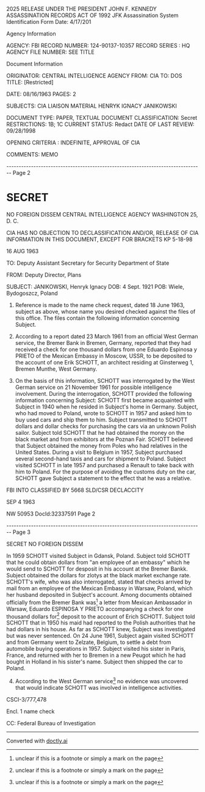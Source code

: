 2025 RELEASE UNDER THE PRESIDENT JOHN F. KENNEDY ASSASSINATION RECORDS ACT OF 1992
JFK Assassination System
Identification Form
Date: 4/17/201

Agency Information

AGENCY: FBI
RECORD NUMBER: 124-90137-10357
RECORD SERIES : HQ
AGENCY FILE NUMBER: SEE TITLE

Document Information

ORIGINATOR: CENTRAL INTELLIGENCE AGENCY
FROM: CIA
TO: DOS
TITLE: [Restricted]

DATE: 08/16/1963
PAGES: 2

SUBJECTS: CIA LIAISON MATERIAL
HENRYK IGNACY JANIKOWSKI

DOCUMENT TYPE: PAPER, TEXTUAL DOCUMENT
CLASSIFICATION: Secret
RESTRICTIONS: 1B; 1C
CURRENT STATUS: Redact
DATE OF LAST REVIEW: 09/28/1998

OPENING CRITERIA : INDEFINITE, APPROVAL OF CIA

COMMENTS: MEMO


-------------------------------------------------------------------------------- Page 2

# SECRET
NO FOREIGN DISSEM
CENTRAL INTELLIGENCE AGENCY
WASHINGTON 25, D. C.

CIA HAS NO OBJECTION TO
DECLASSIFICATION AND/OR,
RELEASE OF CIA INFORMATION
IN THIS DOCUMENT, EXCEPT FOR BRACKETS
KP 5-18-98

16 AUG 1963

TO: Deputy Assistant Secretary for Security
Department of State

FROM: Deputy Director, Plans

SUBJECT: JANIKOWSKI, Henryk Ignacy
DOB: 4 Sept. 1921
POB: Wiele, Bydogoszcz, Poland

1. Reference is made to the name check request, dated 18 June 1963, subject as above, whose name you desired checked against the files of this office. The files contain the following information concerning Subject.

2. According to a report dated 23 March 1961 from an official West German service, the Bremer Bank in Bremen, Germany, reported that they had received a check for one thousand dollars from one Eduardo Espinosa y PRIETO of the Mexican Embassy in Moscow, USSR, to be deposited to the account of one Erik SCHOTT, an architect residing at Ginsterweg 1, Bremen Munthe, West Germany.

3. On the basis of this information, SCHOTT was interrogated by the West German service on 21 November 1961 for possible intelligence involvement. During the interrogation, SCHOTT provided the following information concerning Subject:
   SCHOTT first became acquainted with Subject in 1940 when he resided in Subject's home in Germany. Subject, who had moved to Poland, wrote to SCHOTT in 1957 and asked him to buy used cars and ship them to him. Subject transmitted to SCHOTT dollars and dollar checks for purchasing the cars via an unknown Polish sailor. Subject told SCHOTT that he had obtained the money on the black market and from exhibitors at the Poznan Fair. SCHOTT believed that Subject obtained the money from Poles who had relatives in the United States. During a visit to Belgium in 1957, Subject purchased several second-hand taxis and cars for shipment to Poland. Subject visited SCHOTT in late 1957 and purchased a Renault to take back with him to Poland. For the purpose of avoiding the customs duty on the car, SCHOTT gave Subject a statement to the effect that he was a relative.

FBI INTO
CLASSIFIED BY 5668 SLD/CSR
DECLACCITY

SEP 4 1963

NW 50953 DocId:32337591 Page 2


-------------------------------------------------------------------------------- Page 3

SECRET
NO FOREIGN DISSEM

In 1959 SCHOTT visited Subject in Gdansk, Poland. Subject
told SCHOTT that he could obtain dollars from "an employee
of an embassy" which he would send to SCHOTT for desposit
in his account at the Bremer Bankk. Subject obtained the
dollars for zlotys at the black market exchange rate. SCHOTT's
wife, who was also interrogated, stated that checks arrived
by mail from an employee of the Mexican Embassy in Warsaw,
Poland, which her husband deposited in Subject's account.
Among documents obtained officially from the Bremer Bank was[^5]
a letter from Mexican Ambassador in Warsaw, Eduardo ESPINOSA
Y PRIETO accompanying a check for one thousand dollars for[^5]
deposit to the account of Erich SCHOTT. Subject told SCHOTT
that in 1950 his maid had reported to the Polish authorities
that he had dollars in his house. As far as SCHOTT knew,
Subject was investigated but was never sentenced. On 24 June
1961, Subject again visited SCHOTT and from Germany went to
Zelzate, Belgium, to settle a debt from automobile buying
operations in 1957. Subject visited his sister in Paris,
France, and returned with her to Bremen in a new Peugot which
he had bought in Holland in his sister's name. Subject then
shipped the car to Poland.

4. According to the West German service[^5] no evidence
   was uncovered that would indicate SCHOTT was involved in
   intelligence activities.

CSCI-3/777,478

Encl. 1 name check

CC: Federal Bureau of Investigation

[^5]: unclear if this is a footnote or simply a mark on the page


---
Converted with [doctly.ai](https://doctly.ai)